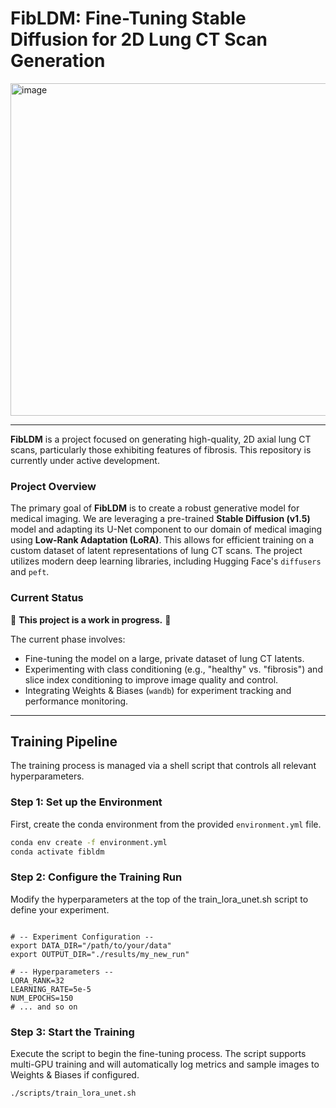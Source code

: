 # FibLDM: Fine-Tuning Stable Diffusion for 2D Lung CT Scan Generation

<img width="1062" height="532" alt="image" src="https://github.com/user-attachments/assets/7825a26e-5d16-46f7-abd6-1700abd11023" />

---

**FibLDM** is a project focused on generating high-quality, 2D axial lung CT scans, particularly those exhibiting features of fibrosis. This repository is currently under active development.

### Project Overview
The primary goal of **FibLDM** is to create a robust generative model for medical imaging. We are leveraging a pre-trained **Stable Diffusion (v1.5)** model and adapting its U-Net component to our domain of medical imaging using **Low-Rank Adaptation (LoRA)**. This allows for efficient training on a custom dataset of latent representations of lung CT scans. The project utilizes modern deep learning libraries, including Hugging Face's `diffusers` and `peft`.

### Current Status
🚧 **This project is a work in progress.** 🚧

The current phase involves:
- Fine-tuning the model on a large, private dataset of lung CT latents.
- Experimenting with class conditioning (e.g., "healthy" vs. "fibrosis") and slice index conditioning to improve image quality and control.
- Integrating Weights & Biases (`wandb`) for experiment tracking and performance monitoring.

---

## Training Pipeline

The training process is managed via a shell script that controls all relevant hyperparameters.

### Step 1: Set up the Environment

First, create the conda environment from the provided `environment.yml` file.

```bash
conda env create -f environment.yml
conda activate fibldm
```

### Step 2: Configure the Training Run
Modify the hyperparameters at the top of the train_lora_unet.sh script to define your experiment.

```#!/bin/bash

# -- Experiment Configuration --
export DATA_DIR="/path/to/your/data"
export OUTPUT_DIR="./results/my_new_run"

# -- Hyperparameters --
LORA_RANK=32
LEARNING_RATE=5e-5
NUM_EPOCHS=150
# ... and so on
```

### Step 3: Start the Training
Execute the script to begin the fine-tuning process. The script supports multi-GPU training and will automatically log metrics and sample images to Weights & Biases if configured.
```
./scripts/train_lora_unet.sh
```
